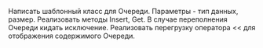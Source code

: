 Написать шаблонный класс для Очереди.
Параметры - тип данных, размер.
Реализовать методы Insert, Get. В случае переполнения Очереди кидать исключение.
Реализовать перегрузку оператора << для отображения содержимого Очереди.
